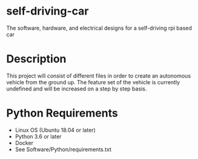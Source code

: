 # self-driving-car
The software, hardware, and electrical designs for a self-driving rpi based car

# Description
This project will consist of different files in order to create an autonomous vehicle from the ground up.
The feature set of the vehicle is currently undefined and will be increased on a step by step basis.

# Python Requirements
- Linux OS (Ubuntu 18.04 or later)
- Python 3.6 or later
- Docker
- See Software/Python/requirements.txt
